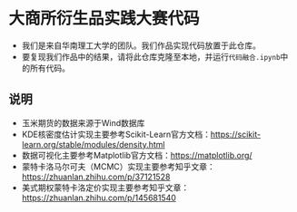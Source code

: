 # 大商所衍生品实践大赛代码
- 我们是来自华南理工大学的团队。我们作品实现代码放置于此仓库。
- 要复现我们作品中的结果，请将此仓库克隆至本地，并运行`代码融合.ipynb`中的所有代码。
## 说明
- 玉米期货的数据来源于Wind数据库
- KDE核密度估计实现主要参考Scikit-Learn官方文档：https://scikit-learn.org/stable/modules/density.html
- 数据可视化主要参考Matplotlib官方文档：https://matplotlib.org/
- 蒙特卡洛马尔可夫（MCMC）实现主要参考知乎文章：https://zhuanlan.zhihu.com/p/37121528
- 美式期权蒙特卡洛定价实现主要参考知乎文章：https://zhuanlan.zhihu.com/p/145681540
